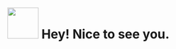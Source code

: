 <h1><img src="https://octodex.github.com/images/homercat.png" width="70"/> Hey! Nice to see you.</h1>

